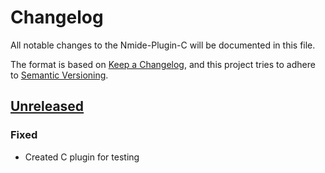 # Changelog

All notable changes to the Nmide-Plugin-C will be documented in this file.

The format is based on [Keep a Changelog](https://keepachangelog.com/en/1.0.0/),
and this project tries to adhere to [Semantic Versioning](https://semver.org/spec/v2.0.0.html).

## [Unreleased]

### Fixed

- Created C plugin for testing

[unreleased]: https://git.app.uib.no/Nils.Fitjar/nmide/compare/v0.1.0..HEAD

<!-- generated by git-cliff -->
